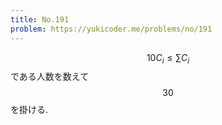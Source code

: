 ```yaml
---
title: No.191
problem: https://yukicoder.me/problems/no/191
---
```

$$ 10C_i \leq \sum C_i $$ である人数を数えて $$ 30 $$ を掛ける.
